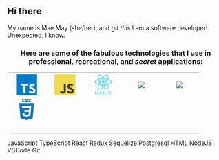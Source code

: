 

## Hi there

My name is Mae May (she/her), and *git this* I am a software developer! Unexpected, I know. 


<h3 align="center" width="75%">Here are some of the fabulous technologies that I use in professional, recreational, and <em>secret</em> applications:</h3>
<table align="center">
 
   <tr>
     <td width="75px" align="center"><a href="https://www.typescriptlang.org/" target="_blank" alt"Typescript Logo"><img src="https://github.com/devicons/devicon/blob/master/icons/typescript/typescript-original.svg" height="50px"/></a>
     </td>
     <td width="75px" align="center"><a href="https://developer.mozilla.org/en-US/docs/Web/JavaScript" target="_blank"><img src="https://github.com/devicons/devicon/blob/master/icons/javascript/javascript-original.svg" height="50px"/></a>
     </td>
     <td width="75px" align="center"><a href="https://reactjs.org/" target="_blank"><img src="https://github.com/devicons/devicon/blob/master/icons/react/react-original-wordmark.svg" height="50px"/></a>
     </td>
     <td width="75px" align="center"><a href="https://nextjs.org/" target="_blank"><img src="https://d2nir1j4sou8ez.cloudfront.net/wp-content/uploads/2021/12/nextjs-boilerplate-logo.png" height="50px"/></a>
     </td>
     <td width="75px" align="center"><a href="https://expressjs.com/" target="_blank"><img src="https://w7.pngwing.com/pngs/925/447/png-transparent-express-js-node-js-javascript-mongodb-node-js-text-trademark-logo.png" height="50px"/></a>
     </td>
  </tr>
  <tr>
     <td width="75px" align="center"><a href="https://developer.mozilla.org/en-US/docs/Web/CSS"> <img src="https://github.com/devicons/devicon/blob/master/icons/css3/css3-plain-wordmark.svg" height="50px"/></a>
     </td>
     <td width="75px" align="center"<a href="" target="_blank"><img src="" height="50px"/></a>
     </td>
     <td width="75px" align="center"><a href="" target="_blank"><img src="" height="50px"/></a>
     </td>
     <td width="75px" align="center"><a href="" target="_blank"><img src="" height="50px"/></a>
     </td>
     <td width="75px" align="center"><a href="" target="_blank"><img src="" height="50px"/></a>
     </td>
  </tr>
  <tr>
     <td width="75px" align="center"><a href="" target="_blank"><img src="" height="50px"/></a>
     </td>
     <td width="75px" align="center"><a href="" target="_blank"><img src="" height="50px"/></a>
     </td>
     <td width="75px" align="center"><a href="" target="_blank"><img src="" height="50px"/></a>
     </td>
     <td width="75px" align="center"><a href="" target="_blank"><img src="" height="50px"/></a>
     </td>
     <td width="75px" align="center"><a href="" target="_blank"><img src="" height="50px"/></a>
     </td>
  </tr>
  
 </table>


JavaScript  TypeScript React  Redux  Sequelize  Postgresql  HTML  NodeJS  VSCode  Git

<!--
**maemay85/maemay85** is a ✨ _special_ ✨ repository because its `README.md` (this file) appears on your GitHub profile.

Here are some ideas to get you started:

- 🔭 I’m currently working on ...
- 🌱 I’m currently learning ...
- 👯 I’m looking to collaborate on ...
- 🤔 I’m looking for help with ...
- 💬 Ask me about ...
- 📫 How to reach me: ...
- 😄 Pronouns: ...
- ⚡ Fun fact: ...
-->
